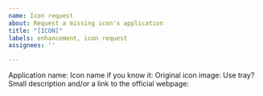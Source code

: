 ```yaml
---
name: Icon request
about: Request a missing icon's application
title: "[ICON]"
labels: enhancement, icon request
assignees: ''

---
```


Application name: 
Icon name if you know it: 
Original icon image: 
Use tray?
Small description and/or a link to the official webpage:

